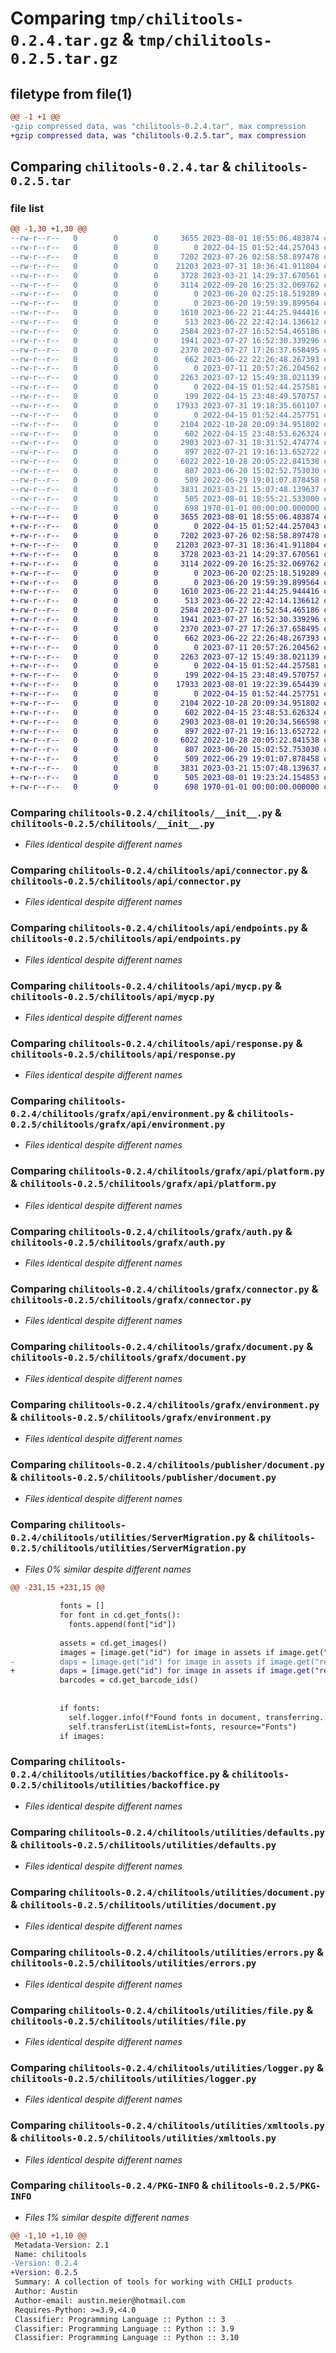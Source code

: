 # Comparing `tmp/chilitools-0.2.4.tar.gz` & `tmp/chilitools-0.2.5.tar.gz`

## filetype from file(1)

```diff
@@ -1 +1 @@
-gzip compressed data, was "chilitools-0.2.4.tar", max compression
+gzip compressed data, was "chilitools-0.2.5.tar", max compression
```

## Comparing `chilitools-0.2.4.tar` & `chilitools-0.2.5.tar`

### file list

```diff
@@ -1,30 +1,30 @@
--rw-r--r--   0        0        0     3655 2023-08-01 18:55:06.483874 chilitools-0.2.4/chilitools/__init__.py
--rw-r--r--   0        0        0        0 2022-04-15 01:52:44.257043 chilitools-0.2.4/chilitools/api/__init__.py
--rw-r--r--   0        0        0     7202 2023-07-26 02:58:58.897478 chilitools-0.2.4/chilitools/api/connector.py
--rw-r--r--   0        0        0    21203 2023-07-31 18:36:41.911804 chilitools-0.2.4/chilitools/api/endpoints.py
--rw-r--r--   0        0        0     3728 2023-03-21 14:29:37.670561 chilitools-0.2.4/chilitools/api/mycp.py
--rw-r--r--   0        0        0     3114 2022-09-20 16:25:32.069762 chilitools-0.2.4/chilitools/api/response.py
--rw-r--r--   0        0        0        0 2023-06-20 02:25:18.519289 chilitools-0.2.4/chilitools/grafx/__init__.py
--rw-r--r--   0        0        0        0 2023-06-20 19:59:39.899564 chilitools-0.2.4/chilitools/grafx/api/__init__.py
--rw-r--r--   0        0        0     1610 2023-06-22 21:44:25.944416 chilitools-0.2.4/chilitools/grafx/api/environment.py
--rw-r--r--   0        0        0      513 2023-06-22 22:42:14.136612 chilitools-0.2.4/chilitools/grafx/api/platform.py
--rw-r--r--   0        0        0     2584 2023-07-27 16:52:54.465186 chilitools-0.2.4/chilitools/grafx/auth.py
--rw-r--r--   0        0        0     1941 2023-07-27 16:52:30.339296 chilitools-0.2.4/chilitools/grafx/connector.py
--rw-r--r--   0        0        0     2370 2023-07-27 17:26:37.658495 chilitools-0.2.4/chilitools/grafx/document.py
--rw-r--r--   0        0        0      662 2023-06-22 22:26:48.267393 chilitools-0.2.4/chilitools/grafx/environment.py
--rw-r--r--   0        0        0        0 2023-07-11 20:57:26.204562 chilitools-0.2.4/chilitools/publisher/__init__.py
--rw-r--r--   0        0        0     2263 2023-07-12 15:49:38.021139 chilitools-0.2.4/chilitools/publisher/document.py
--rw-r--r--   0        0        0        0 2022-04-15 01:52:44.257581 chilitools-0.2.4/chilitools/settings/__init__.py
--rw-r--r--   0        0        0      199 2022-04-15 23:48:49.570757 chilitools-0.2.4/chilitools/settings/config.py
--rw-r--r--   0        0        0    17933 2023-07-31 19:18:35.661107 chilitools-0.2.4/chilitools/utilities/ServerMigration.py
--rw-r--r--   0        0        0        0 2022-04-15 01:52:44.257751 chilitools-0.2.4/chilitools/utilities/__init__.py
--rw-r--r--   0        0        0     2104 2022-10-28 20:09:34.951802 chilitools-0.2.4/chilitools/utilities/backoffice.py
--rw-r--r--   0        0        0      602 2022-04-15 23:48:53.626324 chilitools-0.2.4/chilitools/utilities/defaults.py
--rw-r--r--   0        0        0     2903 2023-07-31 18:31:52.474774 chilitools-0.2.4/chilitools/utilities/document.py
--rw-r--r--   0        0        0      897 2022-07-21 19:16:13.652722 chilitools-0.2.4/chilitools/utilities/errors.py
--rw-r--r--   0        0        0     6022 2022-10-28 20:05:22.841538 chilitools-0.2.4/chilitools/utilities/file.py
--rw-r--r--   0        0        0      807 2023-06-20 15:02:52.753030 chilitools-0.2.4/chilitools/utilities/logger.py
--rw-r--r--   0        0        0      509 2022-06-29 19:01:07.878458 chilitools-0.2.4/chilitools/utilities/strings.py
--rw-r--r--   0        0        0     3831 2023-03-21 15:07:48.139637 chilitools-0.2.4/chilitools/utilities/xmltools.py
--rw-r--r--   0        0        0      505 2023-08-01 18:55:21.533000 chilitools-0.2.4/pyproject.toml
--rw-r--r--   0        0        0      698 1970-01-01 00:00:00.000000 chilitools-0.2.4/PKG-INFO
+-rw-r--r--   0        0        0     3655 2023-08-01 18:55:06.483874 chilitools-0.2.5/chilitools/__init__.py
+-rw-r--r--   0        0        0        0 2022-04-15 01:52:44.257043 chilitools-0.2.5/chilitools/api/__init__.py
+-rw-r--r--   0        0        0     7202 2023-07-26 02:58:58.897478 chilitools-0.2.5/chilitools/api/connector.py
+-rw-r--r--   0        0        0    21203 2023-07-31 18:36:41.911804 chilitools-0.2.5/chilitools/api/endpoints.py
+-rw-r--r--   0        0        0     3728 2023-03-21 14:29:37.670561 chilitools-0.2.5/chilitools/api/mycp.py
+-rw-r--r--   0        0        0     3114 2022-09-20 16:25:32.069762 chilitools-0.2.5/chilitools/api/response.py
+-rw-r--r--   0        0        0        0 2023-06-20 02:25:18.519289 chilitools-0.2.5/chilitools/grafx/__init__.py
+-rw-r--r--   0        0        0        0 2023-06-20 19:59:39.899564 chilitools-0.2.5/chilitools/grafx/api/__init__.py
+-rw-r--r--   0        0        0     1610 2023-06-22 21:44:25.944416 chilitools-0.2.5/chilitools/grafx/api/environment.py
+-rw-r--r--   0        0        0      513 2023-06-22 22:42:14.136612 chilitools-0.2.5/chilitools/grafx/api/platform.py
+-rw-r--r--   0        0        0     2584 2023-07-27 16:52:54.465186 chilitools-0.2.5/chilitools/grafx/auth.py
+-rw-r--r--   0        0        0     1941 2023-07-27 16:52:30.339296 chilitools-0.2.5/chilitools/grafx/connector.py
+-rw-r--r--   0        0        0     2370 2023-07-27 17:26:37.658495 chilitools-0.2.5/chilitools/grafx/document.py
+-rw-r--r--   0        0        0      662 2023-06-22 22:26:48.267393 chilitools-0.2.5/chilitools/grafx/environment.py
+-rw-r--r--   0        0        0        0 2023-07-11 20:57:26.204562 chilitools-0.2.5/chilitools/publisher/__init__.py
+-rw-r--r--   0        0        0     2263 2023-07-12 15:49:38.021139 chilitools-0.2.5/chilitools/publisher/document.py
+-rw-r--r--   0        0        0        0 2022-04-15 01:52:44.257581 chilitools-0.2.5/chilitools/settings/__init__.py
+-rw-r--r--   0        0        0      199 2022-04-15 23:48:49.570757 chilitools-0.2.5/chilitools/settings/config.py
+-rw-r--r--   0        0        0    17933 2023-08-01 19:22:39.654439 chilitools-0.2.5/chilitools/utilities/ServerMigration.py
+-rw-r--r--   0        0        0        0 2022-04-15 01:52:44.257751 chilitools-0.2.5/chilitools/utilities/__init__.py
+-rw-r--r--   0        0        0     2104 2022-10-28 20:09:34.951802 chilitools-0.2.5/chilitools/utilities/backoffice.py
+-rw-r--r--   0        0        0      602 2022-04-15 23:48:53.626324 chilitools-0.2.5/chilitools/utilities/defaults.py
+-rw-r--r--   0        0        0     2903 2023-08-01 19:20:34.566598 chilitools-0.2.5/chilitools/utilities/document.py
+-rw-r--r--   0        0        0      897 2022-07-21 19:16:13.652722 chilitools-0.2.5/chilitools/utilities/errors.py
+-rw-r--r--   0        0        0     6022 2022-10-28 20:05:22.841538 chilitools-0.2.5/chilitools/utilities/file.py
+-rw-r--r--   0        0        0      807 2023-06-20 15:02:52.753030 chilitools-0.2.5/chilitools/utilities/logger.py
+-rw-r--r--   0        0        0      509 2022-06-29 19:01:07.878458 chilitools-0.2.5/chilitools/utilities/strings.py
+-rw-r--r--   0        0        0     3831 2023-03-21 15:07:48.139637 chilitools-0.2.5/chilitools/utilities/xmltools.py
+-rw-r--r--   0        0        0      505 2023-08-01 19:23:24.154853 chilitools-0.2.5/pyproject.toml
+-rw-r--r--   0        0        0      698 1970-01-01 00:00:00.000000 chilitools-0.2.5/PKG-INFO
```

### Comparing `chilitools-0.2.4/chilitools/__init__.py` & `chilitools-0.2.5/chilitools/__init__.py`

 * *Files identical despite different names*

### Comparing `chilitools-0.2.4/chilitools/api/connector.py` & `chilitools-0.2.5/chilitools/api/connector.py`

 * *Files identical despite different names*

### Comparing `chilitools-0.2.4/chilitools/api/endpoints.py` & `chilitools-0.2.5/chilitools/api/endpoints.py`

 * *Files identical despite different names*

### Comparing `chilitools-0.2.4/chilitools/api/mycp.py` & `chilitools-0.2.5/chilitools/api/mycp.py`

 * *Files identical despite different names*

### Comparing `chilitools-0.2.4/chilitools/api/response.py` & `chilitools-0.2.5/chilitools/api/response.py`

 * *Files identical despite different names*

### Comparing `chilitools-0.2.4/chilitools/grafx/api/environment.py` & `chilitools-0.2.5/chilitools/grafx/api/environment.py`

 * *Files identical despite different names*

### Comparing `chilitools-0.2.4/chilitools/grafx/api/platform.py` & `chilitools-0.2.5/chilitools/grafx/api/platform.py`

 * *Files identical despite different names*

### Comparing `chilitools-0.2.4/chilitools/grafx/auth.py` & `chilitools-0.2.5/chilitools/grafx/auth.py`

 * *Files identical despite different names*

### Comparing `chilitools-0.2.4/chilitools/grafx/connector.py` & `chilitools-0.2.5/chilitools/grafx/connector.py`

 * *Files identical despite different names*

### Comparing `chilitools-0.2.4/chilitools/grafx/document.py` & `chilitools-0.2.5/chilitools/grafx/document.py`

 * *Files identical despite different names*

### Comparing `chilitools-0.2.4/chilitools/grafx/environment.py` & `chilitools-0.2.5/chilitools/grafx/environment.py`

 * *Files identical despite different names*

### Comparing `chilitools-0.2.4/chilitools/publisher/document.py` & `chilitools-0.2.5/chilitools/publisher/document.py`

 * *Files identical despite different names*

### Comparing `chilitools-0.2.4/chilitools/utilities/ServerMigration.py` & `chilitools-0.2.5/chilitools/utilities/ServerMigration.py`

 * *Files 0% similar despite different names*

```diff
@@ -231,15 +231,15 @@
 
           fonts = []
           for font in cd.get_fonts():
             fonts.append(font["id"])
 
           assets = cd.get_images()
           images = [image.get("id") for image in assets if image.get("resource_type") == "Assets"]
-          daps = [image.get("id") for image in assets if image.get("resource_type" == "DynamicAssetProviders")]
+          daps = [image.get("id") for image in assets if image.get("resource_type") == "DynamicAssetProviders"]
           barcodes = cd.get_barcode_ids()
 
 
           if fonts:
             self.logger.info(f"Found fonts in document, transferring... (Arial Regular will probably fail)")
             self.transferList(itemList=fonts, resource="Fonts")
           if images:
```

### Comparing `chilitools-0.2.4/chilitools/utilities/backoffice.py` & `chilitools-0.2.5/chilitools/utilities/backoffice.py`

 * *Files identical despite different names*

### Comparing `chilitools-0.2.4/chilitools/utilities/defaults.py` & `chilitools-0.2.5/chilitools/utilities/defaults.py`

 * *Files identical despite different names*

### Comparing `chilitools-0.2.4/chilitools/utilities/document.py` & `chilitools-0.2.5/chilitools/utilities/document.py`

 * *Files identical despite different names*

### Comparing `chilitools-0.2.4/chilitools/utilities/errors.py` & `chilitools-0.2.5/chilitools/utilities/errors.py`

 * *Files identical despite different names*

### Comparing `chilitools-0.2.4/chilitools/utilities/file.py` & `chilitools-0.2.5/chilitools/utilities/file.py`

 * *Files identical despite different names*

### Comparing `chilitools-0.2.4/chilitools/utilities/logger.py` & `chilitools-0.2.5/chilitools/utilities/logger.py`

 * *Files identical despite different names*

### Comparing `chilitools-0.2.4/chilitools/utilities/xmltools.py` & `chilitools-0.2.5/chilitools/utilities/xmltools.py`

 * *Files identical despite different names*

### Comparing `chilitools-0.2.4/PKG-INFO` & `chilitools-0.2.5/PKG-INFO`

 * *Files 1% similar despite different names*

```diff
@@ -1,10 +1,10 @@
 Metadata-Version: 2.1
 Name: chilitools
-Version: 0.2.4
+Version: 0.2.5
 Summary: A collection of tools for working with CHILI products
 Author: Austin
 Author-email: austin.meier@hotmail.com
 Requires-Python: >=3.9,<4.0
 Classifier: Programming Language :: Python :: 3
 Classifier: Programming Language :: Python :: 3.9
 Classifier: Programming Language :: Python :: 3.10
```

